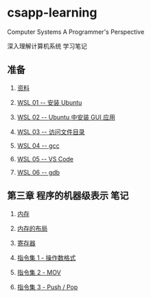# csapp-learning

Computer Systems A Programmer's Perspective

深入理解计算机系统 学习笔记

## 准备

1. [资料](/资源.md)

2. [WSL 01 -- 安装 Ubuntu](/准备Linux环境.md)

3. [WSL 02 -- Ubuntu 中安装 GUI 应用](/使用Ubuntu01.md)

4. [WSL 03 -- 访问文件目录](/使用Ubuntu02.md)

5. [WSL 04 -- gcc](/使用Ubuntu03.md)

6. [WSL 05 -- VS Code](/使用Ubuntu04.md)

7. [WSL 06 -- gdb](/使用Ubuntu05.md)

## 第三章 程序的机器级表示 笔记

1. [内存](/程序角度的内存.md)

2. [内存的布局](/程序角度的内存布局.md)

3. [寄存器](/寄存器.md)

4. [指令集 1 - 操作数格式](/指令集1操作数.md)

5. [指令集 2 - MOV](/指令集2mov.md)

6. [指令集 3 - Push / Pop](/指令集3pushpop.md)